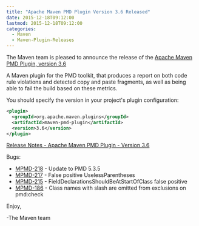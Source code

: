 ```yaml
---
title: "Apache Maven PMD Plugin Version 3.6 Released"
date: 2015-12-18T09:12:00
lastmod: 2015-12-18T09:12:00
categories:
  - Maven
  - Maven-Plugin-Releases
---
```

The Maven team is pleased to announce the release of the 
[Apache Maven PMD Plugin, version 3.6](http://maven.apache.org/plugins/maven-pmd-plugin/)


A Maven plugin for the PMD toolkit, that produces a report on both code rule
violations and detected copy and paste fragments, as well as being able to fail
the build based on these metrics.


You should specify the version in your project's plugin configuration:

```xml
<plugin>
  <groupId>org.apache.maven.plugins</groupId>
  <artifactId>maven-pmd-plugin</artifactId>
  <version>3.6</version>
</plugin>
```

<!-- more -->

[Release Notes - Apache Maven PMD Plugin - Version 3.6](https://issues.apache.org/jira/secure/ReleaseNote.jspa?projectId=12317621&version=12332973)

Bugs:

 * [MPMD-218](https://issues.apache.org/jira/browse/MPMD-218) - Update to PMD 5.3.5
 * [MPMD-217](https://issues.apache.org/jira/browse/MPMD-217) - False positive UselessParentheses
 * [MPMD-215](https://issues.apache.org/jira/browse/MPMD-215) - FieldDeclarationsShouldBeAtStartOfClass false positive
 * [MPMD-186](https://issues.apache.org/jira/browse/MPMD-186) - Class names with slash are omitted from exclusions on pmd:check

Enjoy,

-The Maven team
